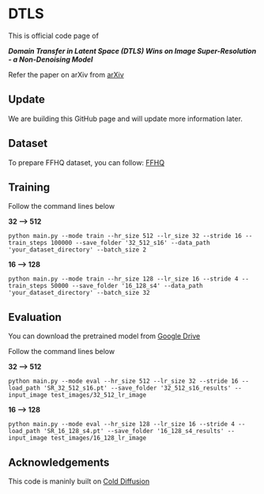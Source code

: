 # DTLS
This is official code page of 

***Domain Transfer in Latent Space (DTLS) Wins on Image Super-Resolution - a Non-Denoising Model***

Refer the paper on arXiv from [arXiv](https://arxiv.org/abs/2311.02358)

## Update 
We are building this GitHub page and will update more information later.

## Dataset
To prepare FFHQ dataset, you can follow: [FFHQ](https://github.com/NVlabs/ffhq-dataset)

## Training
Follow the command lines below

**32 --> 512**
```
python main.py --mode train --hr_size 512 --lr_size 32 --stride 16 --train_steps 100000 --save_folder '32_512_s16' --data_path 'your_dataset_directory' --batch_size 2
```

**16 --> 128**
```
python main.py --mode train --hr_size 128 --lr_size 16 --stride 4 --train_steps 50000 --save_folder '16_128_s4' --data_path 'your_dataset_directory' --batch_size 32
```

## Evaluation
You can download the pretrained model from [Google Drive](https://drive.google.com/drive/folders/1HKpawhbLtdTQzBAvD380rjKRwUCqIlDP?usp=sharing)

Follow the command lines below

**32 --> 512**
```
python main.py --mode eval --hr_size 512 --lr_size 32 --stride 16 --load_path 'SR_32_512_s16.pt' --save_folder '32_512_s16_results' --input_image test_images/32_512_lr_image
```
**16 --> 128**
```
python main.py --mode eval --hr_size 128 --lr_size 16 --stride 4 --load_path 'SR_16_128_s4.pt' --save_folder '16_128_s4_results' --input_image test_images/16_128_lr_image
```

## Acknowledgements
This code is maninly built on [Cold Diffusion](https://github.com/arpitbansal297/Cold-Diffusion-Models)
